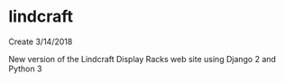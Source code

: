 # lindcraft

Create 3/14/2018

New version of the Lindcraft Display Racks web site using Django 2 and Python 3

